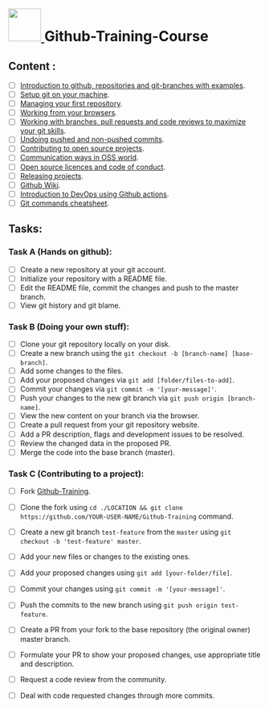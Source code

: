 # <a href="https://docs.github.com/en"> <img src="https://user-images.githubusercontent.com/60224159/199211555-48fba9ba-7e5e-46d0-9c50-5f0a4ce317d2.png" width=65 height=65> </img> </a> Github-Training-Course

## Content :

- [ ] [Introduction to github, repositories and git-branches with examples](https://docs.github.com/en/get-started/quickstart/hello-world).
- [ ] [Setup git on your machine](https://docs.github.com/en/get-started/quickstart/set-up-git).
- [ ] [Managing your first repository](https://docs.github.com/en/get-started/quickstart/create-a-repo).
- [ ] [Working from your browsers](https://docs.github.com/en/repositories/working-with-files/managing-files).
- [ ] [Working with branches, pull requests and code reviews to maximize your git skills](https://docs.github.com/en/get-started/quickstart/github-flow).
- [ ] [Undoing pushed and non-pushed commits]().
- [ ] [Contributing to open source projects](https://docs.github.com/en/get-started/quickstart/contributing-to-projects).
- [ ] [Communication ways in OSS world](https://docs.github.com/en/get-started/quickstart/communicating-on-github).
- [ ] [Open source licences and code of conduct]().
- [ ] [Releasing projects]().
- [ ] [Github Wiki]().
- [ ] [Introduction to DevOps using Github actions]().
- [ ] [Git commands cheatsheet](https://training.github.com/downloads/github-git-cheat-sheet.pdf).

## Tasks: 

### Task A (Hands on github):
- [ ] Create a new repository at your git account.
- [ ] Initialize your repository with a README file.
- [ ] Edit the README file, commit the changes and push to the master branch.
- [ ] View git history and git blame.

### Task B (Doing your own stuff): 
- [ ] Clone your git repository locally on your disk.
- [ ] Create a new branch using the `git checkout -b [branch-name] [base-branch]`.
- [ ] Add some changes to the files.
- [ ] Add your proposed changes via `git add [folder/files-to-add]`.
- [ ] Commit your changes via `git commit -m '[your-message]'`.
- [ ] Push your changes to the new git branch via `git push origin [branch-name]`.
- [ ] View the new content on your branch via the browser.
- [ ] Create a pull request from your git repository website.
- [ ] Add a PR description, flags and development issues to be resolved.
- [ ] Review the changed data in the proposed PR.
- [ ] Merge the code into the base branch (master).

### Task C (Contributing to a project):
- [ ] Fork [Github-Training](https://github.com/Google-Developers-Sohag/Github-Training).
- [ ] Clone the fork using `cd ./LOCATION && git clone https://github.com/YOUR-USER-NAME/Github-Training` command.
- [ ] Create a new git branch `test-feature` from the `master` using `git checkout -b 'test-feature' master`.
- [ ] Add your new files or changes to the existing ones.
- [ ] Add your proposed changes using `git add [your-folder/file]`.
- [ ] Commit your changes using `git commit -m '[your-message]'`.
- [ ] Push the commits to the new branch using `git push origin test-feature`.
- [ ] Create a PR from your fork to the base repository (the original owner) master branch.
- [ ] Formulate your PR to show your proposed changes, use appropriate title and description.
- [ ] Request a code review from the community.
- [ ] Deal with code requested changes through more commits.


